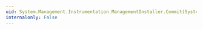 ```yaml
---
uid: System.Management.Instrumentation.ManagementInstaller.Commit(System.Collections.IDictionary)
internalonly: False
---
```

